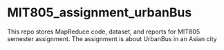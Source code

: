 # MIT805_assignment_urbanBus
This repo stores MapReduce code, dataset, and reports for MIT805 semester assignment. The assignment is about UrbanBus in an Asian city
